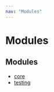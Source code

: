```yaml
---
nav: "Modules"
---
```

# Modules

## Modules

- [core](modules/core.md)
- [testing](modules/testing.md)
